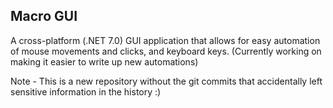 ## Macro GUI
A cross-platform (.NET 7.0) GUI application that allows for easy automation of mouse movements and clicks, and keyboard keys. (Currently working on making it easier to write up new automations)

Note - This is a new repository without the git commits that accidentally left sensitive information in the history :)